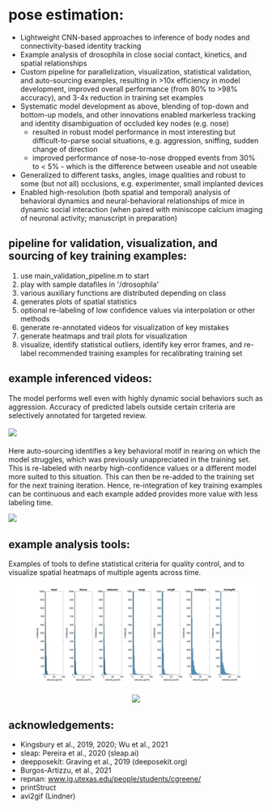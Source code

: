 # pose estimation:
- Lightweight CNN-based approaches to inference of body nodes and connectivity-based identity tracking
- Example analysis of drosophila in close social contact, kinetics, and spatial relationships
- Custom pipeline for parallelization, visualization, statistical validation, and auto-sourcing examples, resulting in >10x efficiency in model development, improved overall performance (from 80% to >98% accuracy), and 3-4x reduction in training set examples
- Systematic model development as above, blending of top-down and bottom-up models, and other innovations enabled markerless tracking and identity disambiguation of occluded key nodes (e.g. nose)
  - resulted in robust model performance in most interesting but difficult-to-parse social situations, e.g. aggression, sniffing, sudden change of direction
  - improved performance of nose-to-nose dropped events from 30% to < 5% - which is the difference between useable and not useable
- Generalized to different tasks, angles, image qualities and robust to some (but not all) occlusions, e.g. experimenter, small implanted devices
- Enabled high-resolution (both spatial and temporal) analysis of behavioral dynamics and neural-behavioral relationships of mice in dynamic social interaction (when paired with miniscope calcium imaging of neuronal activity; manuscript in preparation)

## pipeline for validation, visualization, and sourcing of key training examples:
1. use main_validation_pipeline.m to start
2. play with sample datafiles in '/drosophila'
3. various auxiliary functions are distributed depending on class
4. generates plots of spatial statistics
5. optional re-labeling of low confidence values via interpolation or other methods
6. generate re-annotated videos for visualization of key mistakes
7. generate heatmaps and trail plots for visualization
8. visualize, identify statistical outliers, identify key error frames, and re-label recommended training examples for recalibrating training set

## example inferenced videos:
The model performs well even with highly dynamic social behaviors such as aggression. Accuracy of predicted labels outside certain criteria are selectively annotated for targeted review. 
<br />
<br />
<img src="example_movies_processed/PairS1_20190128_113421.120s_ann_samplecrop2.gif">
<br />
<br />
Here auto-sourcing identifies a key behavioral motif in rearing on which the model struggles, which was previously unappreciated in the training set. This is re-labeled with nearby high-confidence values or a different model more suited to this situation. This can then be re-added to the training set for the next training iteration. Hence, re-integration of key training examples can be continuous and each example added provides more value with less labeling time. 

<img src="example_movies_processed/PairF5_sample_video_ann_autosource.gif">


## example analysis tools:
Examples of tools to define statistical criteria for quality control, and to visualize spatial heatmaps of multiple agents across time. 
<p align="center">
<img src="example_figures/fig5.png">
</p>

<p align="center">
<img src="example_figures/hm_1-1.gif">
</p>

## acknowledgements:
- Kingsbury et al., 2019, 2020; Wu et al., 2021
- sleap: Pereira et al., 2020 (sleap.ai)
- deepposekit: Graving et al., 2019 (deeposekit.org)
- Burgos-Artizzu, et al., 2021
- repnan: www.ig.utexas.edu/people/students/cgreene/
- printStruct
- avi2gif (Lindner)
